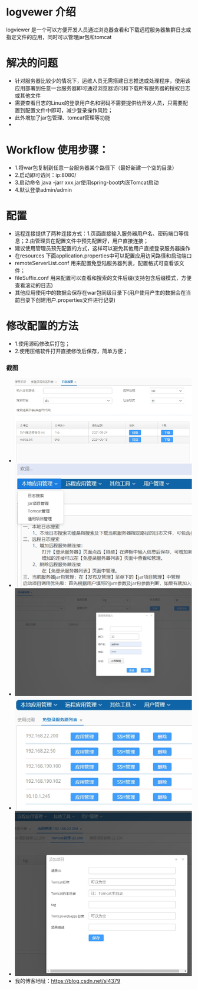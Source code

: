logvewer 介绍
==============

logviewer 是一个可以方便开发人员通过浏览器查看和下载远程服务器集群日志或指定文件的应用，同时可以管理jar包和tomcat

# 解决的问题
- 针对服务器比较少的情况下，运维人员无需搭建日志推送或处理程序，使用该应用部署到任意一台服务器即可通过浏览器访问和下载所有服务器的授权日志或其他文件
- 需要查看日志的Linux的登录用户名和密码不需要提供给开发人员，只需要配置到配置文件中即可，减少登录操作风险；
- 此外增加了jar包管理、tomcat管理等功能
- 

Workflow 使用步骤：
========

- 1.将war包复制到任意一台服务器某个路径下（最好新建一个空的目录）
- 2.启动即可访问：ip:8080/
- 3.启动命令 java -jarr xxx.jar使用spring-boot内嵌Tomcat启动
- 4.默认登录admin/admin


配置
========
-  远程连接提供了两种连接方式：1.页面直接输入服务器用户名、密码端口等信息；2.由管理员在配置文件中预先配置好，用户直接连接；
-  建议使用管理员预先配置的方式，这样可以避免其他用户直接登录服务器操作
-  在resources 下面application.properties中可以配置应用访问路径和启动端口
- remoteServerList.conf 用来配置免登陆服务器列表，配置格式可查看该文件；
- fileSuffix.conf 用来配置可以查看和搜索的文件后缀(支持包含后缀模式，方便查看滚动的日志)
- 其他应用使用中的数据会保存在war包同级目录下(用户使用产生的数据会在当前目录下创建用户.properties文件进行记录)

修改配置的方法
========
- 1.使用源码修改后打包；
- 2.使用压缩软件打开直接修改后保存，简单方便；

### 截图
- ![localsearch.png](images%2Flocalsearch.png)
- ![local.png](images%2Flocal.png)
- ![loginserver.png](images%2Floginserver.png)
- ![serverlist.png](images%2Fserverlist.png)
- ![application.png](images%2Fapplication.png)
- 我的博客地址：https://blog.csdn.net/sl4379

